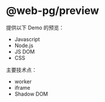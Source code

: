 # @web-pg/preview

提供以下 Demo 的预览：
- Javascript
- Node.js
- JS DOM
- CSS

主要技术点：
- worker
- iframe
- Shadow DOM
